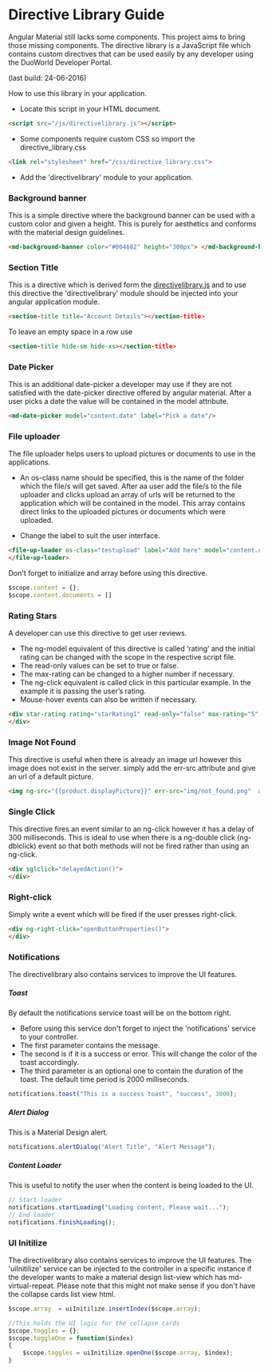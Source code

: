 # Directive Library Guide

Angular Material still lacks some components. This project aims to bring those missing components. The directive library is a JavaScript file which contains custom directives that can be used easily by any developer using the DuoWorld Developer Portal. 
 
(last build: 24-06-2016)


How to use this library in your application.

* Locate this script in your HTML document.
```html
<script src="/js/directivelibrary.js"></script>
```
* Some components require custom CSS so import the directive_library.css
```html 
<link rel="stylesheet" href="/css/directive_library.css">
```
* Add the 'directivelibrary' module to your application.

### Background banner
 This is a simple directive where the background banner can be used with a custom color and given a height. This is purely for aesthetics and conforms with the material design guidelines. 
```html
<md-background-banner color="#004682" height="300px"> </md-background-banner>
```
### Section Title
  
This is a directive which is derived form the  [directivelibrary.js](http://duoworld.com/js/directivelibrary.js) and to use this directive the 'directivelibrary' module should be injected into your angular application module.
  
```html
<section-title title="Account Details"></section-title>
```
To leave an empty space in a row use
```html
<section-title hide-sm hide-xs></section-title>
```

### Date Picker
  
This is an additional date-picker a developer may use if they are not satisfied with the  date-picker directive offered by angular material. After a user picks a date the value will be contained in the model attribute.

```html
<md-date-picker model="content.date" label="Pick a date"/>
```

### File uploader

The file uploader helps users to upload pictures or documents to use in the applications. 
* An os-class name should be specified, this is the name of the folder which the file/s will get saved. After aa user add the file/s to the file uploader and clicks upload an array of urls will be returned to the application which will be contained in the model. This array contains direct links to the uploaded pictures or documents which were uploaded.

* Change the label to suit the user interface.


```html
<file-up-loader os-class="testupload" label="Add here" model="content.documents" class="md-block" flex-gt-sm>
</file-up-loader>
```
  
Don't forget to initialize and array before using this directive.
```js
$scope.content = {};
$scope.content.documents = []
```
  
### Rating Stars
  
A developer can use this directive to get user reviews.
  
* The ng-model equivalent of this directive is called ‘rating’ and the initial rating can be changed with the scope in the respective script file. 
* The read-only values can be set to true or false. 
* The max-rating can be changed to a higher number if necessary. 
* The ng-click equivalent is called click in this particular example. In the example it is passing the user’s rating.
* Mouse-hover events can also be written if necessary.


```html
<div star-rating rating="starRating1" read-only="false" max-rating="5" click="click1(param)" mouse-hover="mouseHover1(param)" mouse-leave="mouseLeave1(param)">
</div>
```
  
  
### Image Not Found

This directive is useful when there is already an image url however this image does not exist in the server. simply add the err-src attribute and give an url of a  default picture.

```html
<img ng-src="{{product.displayPicture}}" err-src="img/not_found.png"  alt=""/>
```
 
### Single Click
 
This directive fires an event similar to an ng-click however it has a delay of 300 milliseconds. This is ideal to use when there is a ng-double click (ng-dblclick) event so that both methods will not be fired rather than using an ng-click.
 
```html
<div sglclick="delayedAction()">
</div>
```
 
### Right-click
 
Simply write a event which will be fired if the user presses right-click.
```html
<div ng-right-click="openButtonProperties()">
</div>
```

### Notifications
The directivelibrary also contains services to improve the UI features.
##### Toast
By default the notifications service toast will be on the bottom right.

* Before using this service don't forget to inject the 'notifications' service to your controller.
* The first parameter contains the message.
* The second is if it is a success or error. This will change the color of the toast accordingly. 
* The third parameter is an optional one to contain the duration of the toast. The default time period is 2000 milliseconds.

```js
notifications.toast("This is a success toast", "success", 3000);
```
##### Alert Dialog
 
This is a Material Design alert.
```js
notifications.alertDialog("Alert Title", "Alert Message");
```
 
##### Content Loader
  
This is useful to notify the user when the content is being loaded to the UI.
```js
// Start loader
notifications.startLoading("Loading content, Please wait...");
// End loader
notifications.finishLoading();
 ```
 
### UI Initilize
The directivelibrary also contains services to improve the UI features. The 'uiInitilize' service can be injected to the controller in a specific instance if the developer wants to make a material design list-view which has md-virtual-repeat. Please note that this might not make sense if you don't have the collapse cards list view html.

```js
$scope.array  = uiInitilize.insertIndex($scope.array);

//This holds the UI logic for the collapse cards
$scope.toggles = {};
$scope.toggleOne = function($index)
{	
	$scope.toggles = uiInitilize.openOne($scope.array, $index);
}
```
